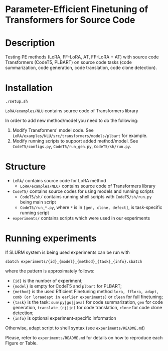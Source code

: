 # Parameter-Efficient Finetuning of Transformers for Source Code

# Description
Testing PE methods (LoRA, FF-LoRA, AT, FF-LoRA + AT)
with source code Transformers (CodeT5, PLBART)
on source code tasks (code summarization, code generation, code translation, code clone detection).

# Installation
```shell
./setup.sh
```

`LoRA/examples/NLU` contains source code of Transformers library

In order to add new method/model you need to do the following:
1. Modify Transformers' model code. See `LoRA/examples/NLU/src/transformers/models/plbart` for example.
2. Modify running scripts to support added method/model. See `CodeT5/configs.py`, `CodeT5/run_gen.py`, `CodeT5/sh/run.py`.

# Structure
- `LoRA/` contains source code for LoRA method
  - `LoRA/examples/NLU/` contains source code of Transformers library
- `CodeT5/` contains source codes for using models and running scripts
  - `CodeT5/sh/` contains running shell scripts with `CodeT5/sh/run.py` being main script
  - `CodeT5/run_*.py`, where `*` is in `[gen, clone, defect]`, is task-specific running script
- `experiments/` contains scripts which were used in our experiments

# Running experiments

If SLURM system is being used experiments can be run with
```shell
sbatch experiments/{id}_{model}_{method}_{task}_{info}.sbatch
```
where the pattern is approximately follows:
- `{id}` is the number of experiment;
- `{model}` is empty for CodeT5 and `plbart` for PLBART;
- `{method}` is the used Efficient Finetuning method `lora, fflora, adapt, comb (or loraadapt in earlier experiments)` or `clean` for full finetuning;
- `{task}` is the task: `sum(py|go|java)` for code summarization, `gen` for code generation, `translate_(cj|jc)` for code translation, `clone` for code clone detection;
- `{info}` is optional experiment-specific information

Otherwise, adapt script to shell syntax (see `experiments/README.md`)

Please, refer to `experiments/README.md` for details on how to reproduce each Figure or Table.
